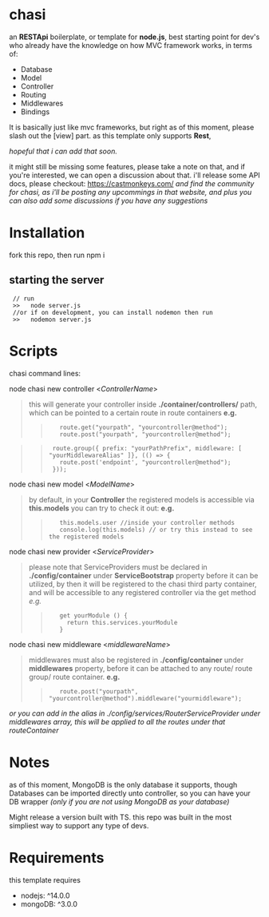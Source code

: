 # chasi
an **RESTApi** boilerplate, or template for **node.js**,  best starting point for dev's who already have the knowledge on how MVC framework works,
in terms of:
- Database
- Model
- Controller
- Routing
- Middlewares
- Bindings
 
It is basically just like mvc frameworks,
but right as of this moment, please slash out the [view] part. as this template only supports **Rest**,

*hopeful that i can add that soon.*

it might still be missing some features, please take a note on that, and if you're interested, we can open a discussion about that.
i'll release some API docs, please checkout: https://castmonkeys.com/
*and find the community for chasi, as i'll be posting any upcommings in that website, 
and plus you can also add some discussions if you have any suggestions*

# Installation
  fork this repo,
  then run npm i
  
## starting the server
```
 // run 
 >>   node server.js
 //or if on development, you can install nodemon then run
 >>   nodemon server.js
 ```
  
# Scripts
chasi command lines: 

node chasi new controller <*ControllerName*>

  > this will generate your controller inside **./container/controllers/** path, 
  which can be pointed to a certain route in route containers
  **e.g.**
  >> 		route.get("yourpath", "yourcontroller@method");
  >> 		route.post("yourpath", "yourcontroller@method");

  >>      route.group({ prefix: "yourPathPrefix", middleware: [ "yourMiddlewareAlias" ]}, (() => {
  >>        route.post('endpoint', "yourcontroller@method");
  >>      }));

node chasi new model <*ModelName*>

  > by default, in your **Controller** the registered models is accessible via **this.models**
   you can try to check it out:
  **e.g.**
  >> 		this.models.user //inside your controller methods
  >>		console.log(this.models) // or try this instead to see the registered models

node chasi new provider <*ServiceProvider*>

  > please note that ServiceProviders must be declared in **./config/container** under **ServiceBootstrap** property before it can be utilized, by then it will be registered to the chasi third party container, and will be accessible to any registered controller via the get method
  *e.g.*
  >> 		get yourModule () {
  >>		  return this.services.yourModule
  >>		}
  
node chasi new middleware <*middlewareName*>

  > middlewares must also be registered in **./config/container** under **middlewares** property, before it can
    be attached to any route/ route group/ route container.
  **e.g.**
  >> 		route.post("yourpath", "yourcontroller@method").middleware("yourmiddleware");
  
  *or you can add in the alias in ./config/services/RouterServiceProvider under middlewares array, this will be applied to all the routes under that routeContainer* 

# Notes
  as of this moment, MongoDB is the only database it supports, though Databases can be imported directly unto controller,
  so you can have your DB wrapper *(only if you are not using MongoDB as your database)*
  
  Might release a version built with TS. this repo was built in the most simpliest way to support any type of devs.
# Requirements 
this template requires 
- nodejs: ^14.0.0
- mongoDB: ^3.0.0

